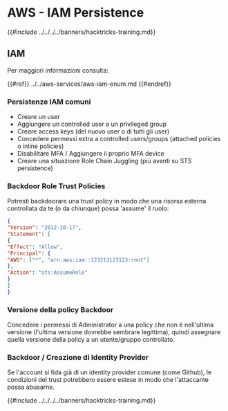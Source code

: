 # AWS - IAM Persistence

{{#include ../../../../banners/hacktricks-training.md}}

## IAM

Per maggiori informazioni consulta:

{{#ref}}
../../aws-services/aws-iam-enum.md
{{#endref}}

### Persistenze IAM comuni

- Creare un user
- Aggiungere un controlled user a un privileged group
- Creare access keys (del nuovo user o di tutti gli user)
- Concedere permessi extra a controlled users/groups (attached policies o inline policies)
- Disabilitare MFA / Aggiungere il proprio MFA device
- Creare una situazione Role Chain Juggling (più avanti su STS persistence)

### Backdoor Role Trust Policies

Potresti backdoorare una trust policy in modo che una risorsa esterna controllata da te (o da chiunque) possa 'assume' il ruolo:
```json
{
"Version": "2012-10-17",
"Statement": [
{
"Effect": "Allow",
"Principal": {
"AWS": ["*", "arn:aws:iam::123213123123:root"]
},
"Action": "sts:AssumeRole"
}
]
}
```
### Versione della policy Backdoor

Concedere i permessi di Administrator a una policy che non è nell'ultima versione (l'ultima versione dovrebbe sembrare legittima), quindi assegnare quella versione della policy a un utente/gruppo controllato.

### Backdoor / Creazione di Identity Provider

Se l'account si fida già di un identity provider comune (come Github), le condizioni del trust potrebbero essere estese in modo che l'attaccante possa abusarne.

{{#include ../../../../banners/hacktricks-training.md}}
